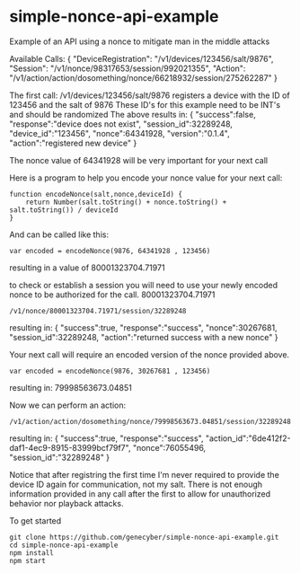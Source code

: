 # simple-nonce-api-example
Example of an API using a nonce to mitigate man in the middle attacks

Available Calls: 
{
    "DeviceRegistration": "/v1/devices/123456/salt/9876",
    "Session": "/v1/nonce/98317653/session/992021355",
    "Action": "/v1/action/action/dosomething/nonce/66218932/session/275262287"
}

The first call: /v1/devices/123456/salt/9876 registers a device with the ID of 123456 and the salt of 9876
These ID's for this example need to be INT's and should be randomized
The above results in:
{
  "success":false,
  "response":"device does not exist",
  "session_id":32289248,
  "device_id":"123456",
  "nonce":64341928,
  "version":"0.1.4",
  "action":"registered new device"
}

The nonce value of 64341928 will be very important for your next call

Here is a program to help you encode your nonce value for your next call:
```
function encodeNonce(salt,nonce,deviceId) {
    return Number(salt.toString() + nonce.toString() + salt.toString()) / deviceId
}
```
And can be called like this:
```
var encoded = encodeNonce(9876, 64341928 , 123456)
```
resulting in a value of 80001323704.71971

to check or establish a session you will need to use your newly encoded nonce to be authorized for the call.
80001323704.71971

```
/v1/nonce/80001323704.71971/session/32289248
```
resulting in:
{
  "success":true,
  "response":"success",
  "nonce":30267681,
  "session_id":32289248,
  "action":"returned success with a new nonce"
}

Your next call will require an encoded version of the nonce provided above.
```
var encoded = encodeNonce(9876, 30267681 , 123456)
```
resulting in: 79998563673.04851

Now we can perform an action:

```
/v1/action/action/dosomething/nonce/79998563673.04851/session/32289248
```
resulting in:
{
  "success":true,
  "response":"success",
  "action_id":"6de412f2-daf1-4ec9-8915-83999bcf79f7",
  "nonce":76055496,
  "session_id":"32289248"
}

Notice that after registring the first time I'm never required to provide the device ID again for communication, not my salt.
There is not enough information provided in any call after the first to allow for unauthorized behavior nor playback attacks.


To get started
```
git clone https://github.com/genecyber/simple-nonce-api-example.git
cd simple-nonce-api-example
npm install
npm start
```
